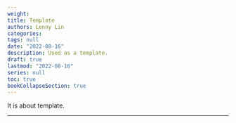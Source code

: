 ```yaml
---
weight: 
title: Template
authors: Lenny Lin
categories: 
tags: null
date: "2022-08-16"
description: Used as a template.
draft: true
lastmod: "2022-08-16"
series: null
toc: true
bookCollapseSection: true
---
```


It is about template.

<!--more-->
---
